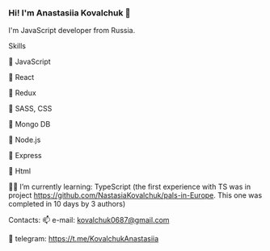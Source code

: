 ### Hi! I'm Anastasiia Kovalchuk 👋

I'm JavaScript developer from Russia.

Skills

🔹 JavaScript

🔸 React

🔹 Redux

🔸 SASS, CSS

🔹 Mongo DB

🔸 Node.js

🔹 Express

🔸 Html

👩‍💻 I’m currently learning:
TypeScript (the first experience with TS was in project https://github.com/NastasiaKovalchuk/pals-in-Europe. This one was completed in 10 days by 3 authors)


Contacts:
📫 e-mail: kovalchuk0687@gmail.com

🔗 telegram: https://t.me/KovalchukAnastasiia


